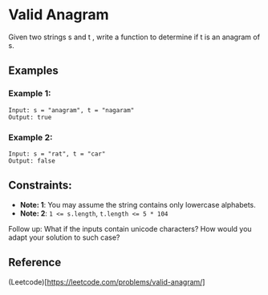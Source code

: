 # Valid Anagram

Given two strings s and t , write a function to determine if t is an anagram of
s.

## Examples
### Example 1:

```
Input: s = "anagram", t = "nagaram"
Output: true
```

### Example 2:

```
Input: s = "rat", t = "car"
Output: false
```
## Constraints:
- **Note: 1**: You may assume the string contains only lowercase alphabets.
- **Note: 2**: `1 <= s.length`, `t.length <= 5 * 104`

Follow up: What if the inputs contain unicode characters? How would you adapt
your solution to such case?

## Reference
(Leetcode)[https://leetcode.com/problems/valid-anagram/]